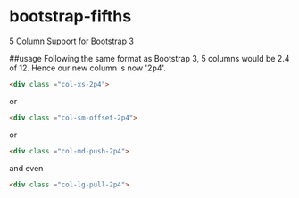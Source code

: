 bootstrap-fifths
=================

5 Column Support for Bootstrap 3

##usage
Following the same format as Bootstrap 3, 5 columns would be 2.4 of 12.
Hence our new column is now '2p4'.

```html
<div class ="col-xs-2p4">
```
or
```html
<div class ="col-sm-offset-2p4">
```
or
```html
<div class ="col-md-push-2p4">
```
and even
```html
<div class ="col-lg-pull-2p4">
```
